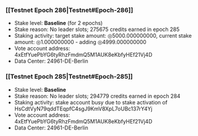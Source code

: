 ### [[Testnet Epoch 286|Testnet#Epoch-286]]
* Stake level: **Baseline** (for 2 epochs)
* Stake reason: No leader slots; 275675 credits earned in epoch 285
* Staking activity: target stake amount: ◎5000.000000000, current stake amount: ◎1.000000000 - adding ◎4999.000000000
* Vote account address: 4xEtfYuePbYG6tyRhzFmdmQ5M1AUK8eKbfyHEf21Vj4D
* Data Center: 24961-DE-Berlin
### [[Testnet Epoch 285|Testnet#Epoch-285]]
* Stake level: **Baseline**
* Stake reason: No leader slots; 294779 credits earned in epoch 284
* Staking activity: stake account busy due to stake activation of HsCdtVyN79qddTEqpfC4sgJ9KmV8XpL7oUBc137rY4Yj
* Vote account address: 4xEtfYuePbYG6tyRhzFmdmQ5M1AUK8eKbfyHEf21Vj4D
* Data Center: 24961-DE-Berlin